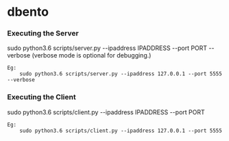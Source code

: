 # dbento

### <b>Executing the Server</b> 
  sudo python3.6 scripts/server.py --ipaddress IPADDRESS --port PORT --verbose   (verbose mode is optional for debugging.)
  ```
  Eg:
      sudo python3.6 scripts/server.py --ipaddress 127.0.0.1 --port 5555 --verbose 
  ```
  
### <b>Executing the Client</b>
  sudo python3.6 scripts/client.py --ipaddress IPADDRESS --port PORT
  ```
  Eg:
      sudo python3.6 scripts/client.py --ipaddress 127.0.0.1 --port 5555
  ```
